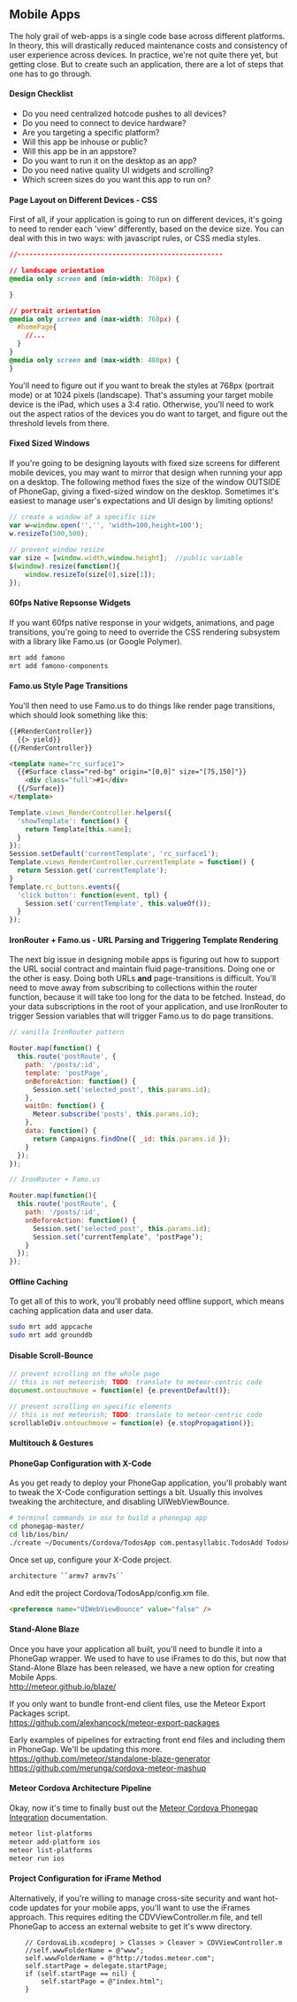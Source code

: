## Mobile Apps

The holy grail of web-apps is a single code base across different platforms.  In theory, this will drastically reduced maintenance costs and consistency of user experience across devices.  In practice, we're not quite there yet, but getting close.  But to create such an application, there are a lot of steps that one has to go through.

#### Design Checklist

- Do you need centralized hotcode pushes to all devices?  
- Do you need to connect to device hardware?  
- Are you targeting a specific platform?  
- Will this app be inhouse or public?  
- Will this app be in an appstore?  
- Do you want to run it on the desktop as an app?  
- Do you need native quality UI widgets and scrolling?
- Which screen sizes do you want this app to run on?  


#### Page Layout on Different Devices - CSS

First of all, if your application is going to run on different devices, it's going to need to render each 'view' differently, based on the device size.  You can deal with this in two ways:  with javascript rules, or CSS media styles.  

````css
//----------------------------------------------------

// landscape orientation
@media only screen and (min-width: 768px) {

}

// portrait orientation
@media only screen and (max-width: 768px) {
  #homePage{
    //...
  }
}
@media only screen and (max-width: 480px) {
}

````

You'll need to figure out if you want to break the styles at 768px (portrait mode) or at 1024 pixels (landscape).  That's assuming your target mobile device is the iPad, which uses a 3:4 ratio.  Otherwise, you'll need to work out the aspect ratios of the devices you do want to target, and figure out the threshold levels from there.  


#### Fixed Sized Windows

If you're going to be designing layouts with fixed size screens for different mobile devices, you may want to mirror that design when running your app on a desktop.  The following method fixes the size of the window OUTSIDE of PhoneGap, giving a fixed-sized window on the desktop.  Sometimes it's easiest to manage user's expectations and UI design by limiting options!  

````js
// create a window of a specific size
var w=window.open('','', 'width=100,height=100');
w.resizeTo(500,500);
 
// prevent window resize
var size = [window.width,window.height];  //public variable
$(window).resize(function(){
    window.resizeTo(size[0],size[1]);
});
````

#### 60fps Native Repsonse Widgets

If you want 60fps native response in your widgets, animations, and page transitions, you're going to need to override the CSS rendering subsystem with a library like Famo.us (or Google Polymer).  

````sh
mrt add famono
mrt add famono-components
````

#### Famo.us Style Page Transitions

You'll then need to use Famo.us to do things like render page transitions, which should look something like this:  

````html
{{#RenderController}}
  {{> yield}}
{{/RenderController}}

<template name="rc_surface1">
  {{#Surface class="red-bg" origin="[0,0]" size="[75,150]"}}
    <div class="full">#1</div>
  {{/Surface}}
</template>
````

````js
Template.views_RenderController.helpers({
  'showTemplate': function() {
    return Template[this.name];
  }
});
Session.setDefault('currentTemplate', 'rc_surface1');
Template.views_RenderController.currentTemplate = function() {
  return Session.get('currentTemplate');
}
Template.rc_buttons.events({
  'click button': function(event, tpl) {
    Session.set('currentTemplate', this.valueOf());
  }
});
````

#### IronRouter + Famo.us - URL Parsing and Triggering Template Rendering

The next big issue in designing mobile apps is figuring out how to support the URL social contract and maintain fluid page-transitions.  Doing one or the other is easy.  Doing both URLs **and** page-transitions is difficult. You'll need to move away from subscribing to collections within the router function, because it will take too long for the data to be fetched.  Instead, do your data subscriptions in the root of your application, and use IronRouter to trigger Session variables that will trigger Famo.us to do page transitions.  

````js
// vanilla IronRouter pattern

Router.map(function() {
  this.route('postRoute', {
    path: '/posts/:id',
    template: 'postPage',
    onBeforeAction: function() {
      Session.set('selected_post', this.params.id);
    },
    waitOn: function() {
      Meteor.subscribe('posts', this.params.id);
    },
    data: function() {
      return Campaigns.findOne({ _id: this.params.id });
    }
  });
});

// IronRouter + Famo.us

Router.map(function(){
  this.route('postRoute', {
    path: '/posts/:id',
    onBeforeAction: function() {
      Session.set('selected_post', this.params.id);
      Session.set(‘currentTemplate’, ‘postPage’);
    }
  });
});
````

#### Offline Caching  
To get all of this to work, you'll probably need offline support, which means caching application data and user data.

````sh
sudo mrt add appcache
sudo mrt add grounddb
````

#### Disable Scroll-Bounce

````js
// prevent scrolling on the whole page
// this is not meteorish; TODO: translate to meteor-centric code
document.ontouchmove = function(e) {e.preventDefault()};

// prevent scrolling on specific elements
// this is not meteorish; TODO: translate to meteor-centric code
scrollableDiv.ontouchmove = function(e) {e.stopPropagation()};
````



#### Multitouch & Gestures






#### PhoneGap Configuration with X-Code

As you get ready to deploy your PhoneGap application, you'll probably want to tweak the X-Code configuration settings a bit.  Usually this involves tweaking the architecture, and disabling UIWebViewBounce.

````sh
# terminal commands in osx to build a phonegap app
cd phonegap-master/
cd lib/ios/bin/
./create ~/Documents/Cordova/TodosApp com.pentasyllabic.TodosAdd TodosApp
````

Once set up, configure your X-Code project.  
````sh
architecture ``armv7 armv7s``  
````

And edit the project Cordova/TodosApp/config.xm file.  
````html
<preference name="UIWebViewBounce" value="false" />
````


#### Stand-Alone Blaze  

Once you have your application all built, you'll need to bundle it into a PhoneGap wrapper.  We used to have to use iFrames to do this, but now that Stand-Alone Blaze has been released, we have a new option for creating Mobile Apps.  
http://meteor.github.io/blaze/

If you only want to bundle front-end client files, use the Meteor Export Packages script.  
https://github.com/alexhancock/meteor-export-packages

Early examples of pipelines for extracting front end files and including them in PhoneGap.  We'll be updating this more. 
https://github.com/meteor/standalone-blaze-generator  
https://github.com/merunga/cordova-meteor-mashup  




#### Meteor Cordova Architecture Pipeline  

Okay, now it's time to finally bust out the [Meteor Cordova Phonegap Integration](https://github.com/meteor/meteor/wiki/Meteor-Cordova-Phonegap-integration) documentation.  

````sh
meteor list-platforms
meteor add-platform ios
meteor list-platforms
meteor run ios
````



#### Project Configuration for iFrame Method
Alternatively, if you're willing to manage cross-site security and want hot-code updates for your mobile apps, you'll want to use the iFrames approach.  This requires editing the CDVViewController.m file, and tell PhoneGap to access an external website to get it's www directory.  

````Obj-C
    // CordovaLib.xcodeproj > Classes > Cleaver > CDVViewController.m  
    //self.wwwFolderName = @"www";
    self.wwwFolderName = @"http://todos.meteor.com";
    self.startPage = delegate.startPage;
    if (self.startPage == nil) {
        self.startPage = @"index.html";
    }
````
